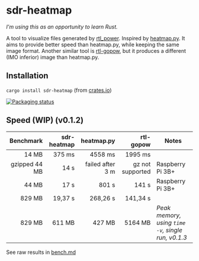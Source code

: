 # sdr-heatmap ![[](https://github.com/j2ghz/sdr-heatmap/actions?query=workflow%3ARust)](https://img.shields.io/github/workflow/status/j2ghz/sdr-heatmap/Rust)

_I'm using this as an opportunity to learn Rust._

A tool to visualize files generated by [rtl_power](http://kmkeen.com/rtl-power/).
Inspired by [heatmap.py](https://github.com/keenerd/rtl-sdr-misc/blob/master/heatmap/heatmap.py).
It aims to provide better speed than heatmap.py, while keeping the same image format.
Another similar tool is [rtl-gopow](https://github.com/dhogborg/rtl-gopow), but it produces a different (IMO inferior) image than heatmap.py.

## Installation

`cargo install sdr-heatmap` (from [crates.io](https://crates.io/crates/sdr-heatmap))

[![Packaging status](https://repology.org/badge/vertical-allrepos/sdr-heatmap.svg)](https://repology.org/project/sdr-heatmap/versions)

## Speed (WIP) (v0.1.2)

|     Benchmark | sdr-heatmap |       heatmap.py |        rtl-gopow | Notes                                              |
| ------------: | ----------: | ---------------: | ---------------: | -------------------------------------------------- |
|         14 MB |      375 ms |          4558 ms |          1995 ms |                                                    |
| gzipped 44 MB |        14 s | failed after 3 m | gz not supported | Raspberry Pi 3B+                                   |
|         44 MB |        17 s |            801 s |            141 s | Raspberry Pi 3B+                                   |
|        829 MB |     19,37 s |         268,26 s |         141,34 s |                                                    |
|        829 MB |      611 MB |           427 MB |          5164 MB | _Peak memory, using `time -v`, single run, v0.1.3_ |

See raw results in [bench.md](bench.md)
